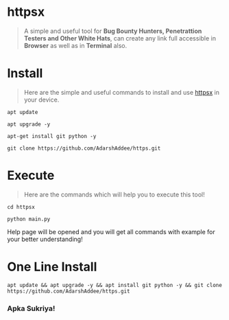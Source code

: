 # httpsx
> A simple and useful tool for <b>Bug Bounty Hunters, Penetrattion Testers </b><b>and Other </b><b>White Hats</b>, can create any link full accessible in <b>Browser</b> as well as in <b>Terminal</b> also.

# Install
> Here are the simple and useful commands to install and use <a href="https://github.com/AdarshAddee/https.git">httpsx</a> in your device.

```
apt update
```

```
apt upgrade -y
```

```
apt-get install git python -y
```

```
git clone https://github.com/AdarshAddee/https.git
```

# Execute
> Here are the commands which will help you to execute this tool!

```
cd httpsx
```

```
python main.py
```

Help page will be opened and you will get all commands with example for your better understanding!

# One Line Install
```
apt update && apt upgrade -y && apt install git python -y && git clone https://github.com/AdarshAddee/https.git
```

### Apka Sukriya!




